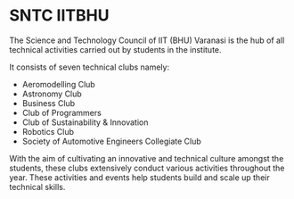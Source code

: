 # SNTC IITBHU

The Science and Technology Council of IIT (BHU) Varanasi is the hub of all technical activities carried out by students in the institute.

It consists of seven technical clubs namely:
 - Aeromodelling Club 
 - Astronomy Club 
 - Business Club 
 - Club of Programmers 
 - Club of Sustainability & Innovation 
 - Robotics Club 
 - Society of Automotive Engineers Collegiate Club

With the aim of cultivating an innovative and technical culture amongst the students, these
clubs extensively conduct various activities throughout the year. These activities and events
help students build and scale up their technical skills.
